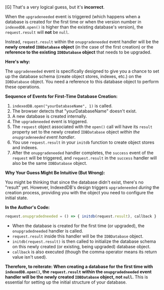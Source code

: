 [G] That's a very logical guess, but it's **incorrect**.

When the `upgradeneeded` event is triggered (which happens when a database is created for the first time or when the version number in `indexedDB.open()` is higher than the existing database's version), the `request.result` will **not** be `null`.

Instead, `request.result` within the `onupgradeneeded` event handler will be the **newly created `IDBDatabase` object** (in the case of the first creation) or the **reference to the existing `IDBDatabase` object** that needs to be upgraded.

**Here's why:**

The `upgradeneeded` event is specifically designed to give you a chance to set up the database schema (create object stores, indexes, etc.) on the `IDBDatabase` object. You need a reference to this database object to perform these operations.

**Sequence of Events for First-Time Database Creation:**

1.  `indexedDB.open("yourDatabaseName", 1)` is called.
2.  The browser detects that "yourDatabaseName" doesn't exist.
3.  A new database is created internally.
4.  The `upgradeneeded` event is triggered.
5.  The `request` object associated with the `open()` call will have its `result` property set to the newly created `IDBDatabase` object *within the `onupgradeneeded` event handler*.
6.  You use `request.result` in your `initdb` function to create object stores and indexes.
7.  After the `onupgradeneeded` handler completes, the `success` event of the `request` will be triggered, and `request.result` in the `success` handler will also be the same `IDBDatabase` object.

**Why Your Guess Might Be Intuitive (But Wrong):**

You might be thinking that since the database didn't exist, there's no "result" yet. However, IndexedDB's design triggers `upgradeneeded` *during* the creation process, providing you with the object you need to configure the initial state.

**In the Author's Code:**

```javascript
request.onupgradedneeded = () => { initdb(request.result), callback }
```

* When the database is created for the first time (or upgraded), the `onupgradedneeded` handler is called.
* `request.result` inside this handler will be the `IDBDatabase` object.
* `initdb(request.result)` is then called to initialize the database schema on this newly created (or existing, being upgraded) database object.
* `callback` is also executed (though the comma operator means its return value isn't used).

**Therefore, to reiterate: When creating a database for the first time with `indexedDB.open()`, the `request.result` within the `onupgradedneeded` event handler will be the newly created `IDBDatabase` object, not `null`.** This is essential for setting up the initial structure of your database.

